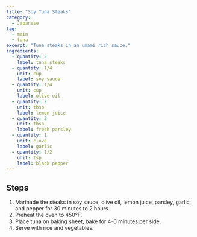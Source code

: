 ```yaml
---
title: "Soy Tuna Steaks"
category:
  - Japanese
tag:
  - main
  - tuna
excerpt: "Tuna steaks in an umami rich sauce."
ingredients:
  - quantity: 2
    label: tuna steaks
  - quantity: 1/4
    unit: cup
    label: soy sauce
  - quantity: 1/4
    unit: cup
    label: olive oil
  - quantity: 2
    unit: tbsp
    label: lemon juice
  - quantity: 2
    unit: tbsp
    label: fresh parsley
  - quantity: 1
    unit: clove
    label: garlic
  - quantity: 1/2
    unit: tsp
    label: black pepper
---
```


## Steps

1. Marinade the steaks in soy sauce, olive oil, lemon juice, parsley, garlic, and pepper for 30 minutes to 2 hours.
2. Preheat the oven to 450°F.
3. Place tuna on baking sheet, bake for 4-6 minutes per side.
4. Serve with rice and vegetables.
